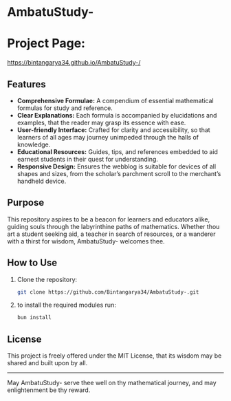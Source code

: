 # AmbatuStudy-

# Project Page:
https://bintangarya34.github.io/AmbatuStudy-/

## Features

- **Comprehensive Formulae:** A compendium of essential mathematical formulas for study and reference.
- **Clear Explanations:** Each formula is accompanied by elucidations and examples, that the reader may grasp its essence with ease.
- **User-friendly Interface:** Crafted for clarity and accessibility, so that learners of all ages may journey unimpeded through the halls of knowledge.
- **Educational Resources:** Guides, tips, and references embedded to aid earnest students in their quest for understanding.
- **Responsive Design:** Ensures the webblog is suitable for devices of all shapes and sizes, from the scholar’s parchment scroll to the merchant’s handheld device.

## Purpose

This repository aspires to be a beacon for learners and educators alike, guiding souls through the labyrinthine paths of mathematics. Whether thou art a student seeking aid, a teacher in search of resources, or a wanderer with a thirst for wisdom, AmbatuStudy- welcomes thee.

## How to Use

1. Clone the repository:
   ```bash
   git clone https://github.com/Bintangarya34/AmbatuStudy-.git
2. to install the required modules run:
   ```bash
   bun install

## License

This project is freely offered under the MIT License, that its wisdom may be shared and built upon by all.

---

May AmbatuStudy- serve thee well on thy mathematical journey, and may enlightenment be thy reward.
